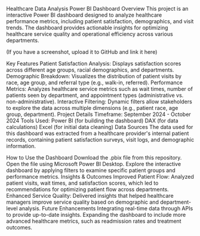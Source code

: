 Healthcare Data Analysis Power BI Dashboard
Overview
This project is an interactive Power BI dashboard designed to analyze healthcare performance metrics, including patient satisfaction, demographics, and visit trends. The dashboard provides actionable insights for optimizing healthcare service quality and operational efficiency across various departments.

(If you have a screenshot, upload it to GitHub and link it here)

Key Features
Patient Satisfaction Analysis: Displays satisfaction scores across different age groups, racial demographics, and departments.
Demographic Breakdown: Visualizes the distribution of patient visits by race, age group, and referral type (e.g., walk-in, referred).
Performance Metrics: Analyzes healthcare service metrics such as wait times, number of patients seen by department, and appointment types (administrative vs. non-administrative).
Interactive Filtering: Dynamic filters allow stakeholders to explore the data across multiple dimensions (e.g., patient race, age group, department).
Project Details
Timeframe: September 2024 - October 2024
Tools Used:
Power BI (for building the dashboard)
DAX (for data calculations)
Excel (for initial data cleaning)
Data Sources
The data used for this dashboard was extracted from a healthcare provider's internal patient records, containing patient satisfaction surveys, visit logs, and demographic information.

How to Use the Dashboard
Download the .pbix file from this repository.
Open the file using Microsoft Power BI Desktop.
Explore the interactive dashboard by applying filters to examine specific patient groups and performance metrics.
Insights & Outcomes
Improved Patient Flow: Analyzed patient visits, wait times, and satisfaction scores, which led to recommendations for optimizing patient flow across departments.
Enhanced Service Quality: Delivered insights that helped healthcare managers improve service quality based on demographic and department-level analysis.
Future Enhancements
Integrating real-time data through APIs to provide up-to-date insights.
Expanding the dashboard to include more advanced healthcare metrics, such as readmission rates and treatment outcomes.
